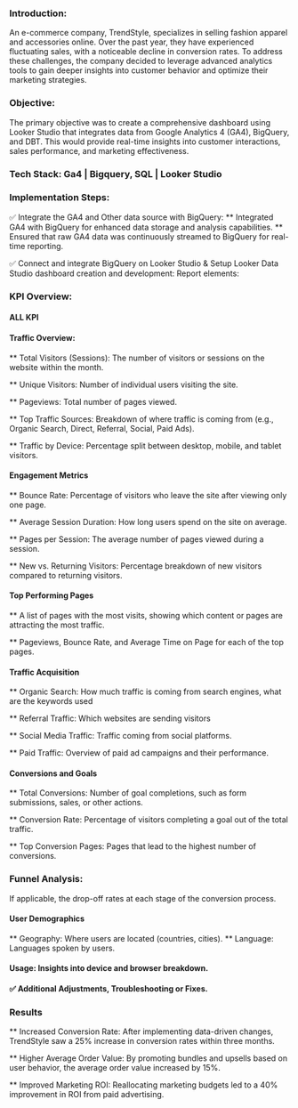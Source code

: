 ### Introduction:
An e-commerce company, TrendStyle, specializes in selling fashion apparel and accessories online. Over the past year, they have experienced fluctuating sales, with a noticeable decline in conversion rates. To address these challenges, the company decided to leverage advanced analytics tools to gain deeper insights into customer behavior and optimize their marketing strategies.

### Objective:
The primary objective was to create a comprehensive dashboard using Looker Studio that integrates data from Google Analytics 4 (GA4), BigQuery, and DBT. This would provide real-time insights into customer interactions, sales performance, and marketing effectiveness.

### Tech Stack: Ga4 | Bigquery, SQL | Looker Studio

### Implementation Steps:

✅ Integrate the GA4 and Other data source with BigQuery:
 ** Integrated GA4 with BigQuery for enhanced data storage and analysis capabilities.
 ** Ensured that raw GA4 data was continuously streamed to BigQuery for real-time reporting.
 
✅ Connect and integrate BigQuery on Looker Studio & Setup Looker Data Studio dashboard creation and development:
Report elements:

### KPI Overview: 

#### ALL KPI

#### Traffic Overview:

** Total Visitors (Sessions): The number of visitors or sessions on the website within the month.

** Unique Visitors: Number of individual users visiting the site.

** Pageviews: Total number of pages viewed.

** Top Traffic Sources: Breakdown of where traffic is coming from (e.g., Organic Search, Direct, Referral, Social, Paid Ads).

** Traffic by Device: Percentage split between desktop, mobile, and tablet visitors.

#### Engagement Metrics

** Bounce Rate: Percentage of visitors who leave the site after viewing only one page.

** Average Session Duration: How long users spend on the site on average.

** Pages per Session: The average number of pages viewed during a session.

** New vs. Returning Visitors: Percentage breakdown of new visitors compared to returning visitors.

#### Top Performing Pages

** A list of pages with the most visits, showing which content or pages are attracting the most traffic.

** Pageviews, Bounce Rate, and Average Time on Page for each of the top pages.

#### Traffic Acquisition

** Organic Search: How much traffic is coming from search engines, what are the keywords used

** Referral Traffic: Which websites are sending visitors

** Social Media Traffic: Traffic coming from social platforms.

** Paid Traffic: Overview of paid ad campaigns and their performance.

#### Conversions and Goals

** Total Conversions: Number of goal completions, such as form submissions, sales, or other actions.

** Conversion Rate: Percentage of visitors completing a goal out of the total traffic.

** Top Conversion Pages: Pages that lead to the highest number of conversions.

### Funnel Analysis:

If applicable, the drop-off rates at each stage of the conversion process.

#### User Demographics

** Geography: Where users are located (countries, cities).
** Language: Languages spoken by users.

#### Usage: Insights into device and browser breakdown.

#### ✅ Additional Adjustments, Troubleshooting or Fixes.

### Results
** Increased Conversion Rate: After implementing data-driven changes, TrendStyle saw a 25% increase in conversion rates within three months.

** Higher Average Order Value: By promoting bundles and upsells based on user behavior, the average order value increased by 15%.

** Improved Marketing ROI: Reallocating marketing budgets led to a 40% improvement in ROI from paid advertising.
